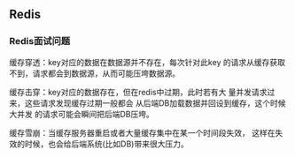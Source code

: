 ## Redis

### Redis面试问题

缓存穿透：key对应的数据在数据源并不存在，每次针对此key 的请求从缓存获取不到，请求都会到数据源，从而可能压垮数据源。

缓存击穿：key对应的数据存在，但在redis中过期，此时若有大 量并发请求过来，这些请求发现缓存过期一般都会 从后端DB加载数据并回设到缓存，这个时候大并发 的请求可能会瞬间把后端DB压垮。

缓存雪崩：当缓存服务器重启或者大量缓存集中在某一个时间段失效， 这样在失效的时候，也会给后端系统(比如DB)带来很大压力。

